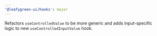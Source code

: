```yaml
---
'@leafygreen-ui/hooks': major
---
```


Refactors `useControlledValue` to be more generic and adds input-specific logic to new `useControlledInputValue` hook.
